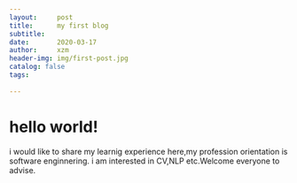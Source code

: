 ```yaml
---
layout:     post
title:      my first blog 
subtitle:    
date:       2020-03-17
author:     xzm
header-img: img/first-post.jpg
catalog: false
tags:
   
---
```


# hello world!

i would like to share my learnig experience here,my profession orientation is software enginnering. i am interested in CV,NLP etc.Welcome everyone to advise.

